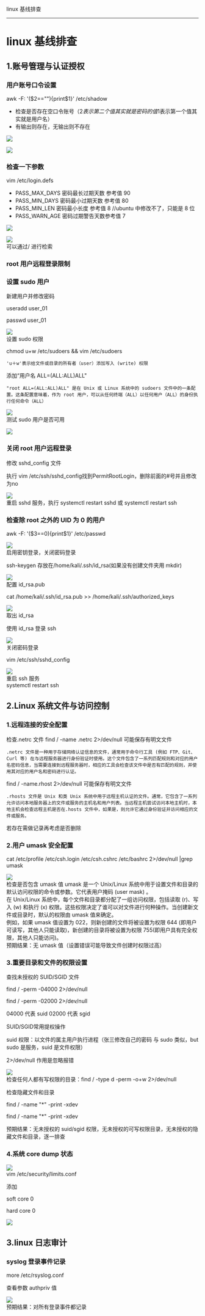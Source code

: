 
linux 基线排查

- - -

# linux 基线排查

## 1.账号管理与认证授权

### 用户账号口令设置

awk -F: '($2==""){print$1}' /etc/shadow

-   检查是否存在空口令账号（$2表示第二个值 其实就是密码的值$1表示第一个值其实就是用户名）
-   有输出则存在，无输出则不存在

[![](assets/1705540416-4d6ecf1ba8c3b9ebb1429c46b7953db8.png)](https://xzfile.aliyuncs.com/media/upload/picture/20240117113404-4336025a-b4e9-1.png)

[![](assets/1705540416-e9e5e9beac784a6f165f4ae3286487ae.png)](https://xzfile.aliyuncs.com/media/upload/picture/20240117113411-47af0034-b4e9-1.png)

### 检查一下参数

vim /etc/login.defs

-   PASS\_MAX\_DAYS 密码最长过期天数 参考值 90
-   PASS\_MIN\_DAYS 密码最小过期天数 参考值 80
-   PASS\_MIN\_LEN 密码最小长度 参考值 8 //ubuntu 中修改不了，只能是 8 位
-   PASS\_WARN\_AGE 密码过期警告天数参考值 7

[![](assets/1705540416-537c3ad6f2db4dc7e6c6cf38910ba2a9.png)](https://xzfile.aliyuncs.com/media/upload/picture/20240117113426-50a3cf58-b4e9-1.png)

[![](assets/1705540416-d66f151a4addcd85d08ab398013765a9.png)](https://xzfile.aliyuncs.com/media/upload/picture/20240117113438-57934b9a-b4e9-1.png)  
可以通过/ 进行检索

### root 用户远程登录限制

### 设置 sudo 用户

新建用户并修改密码

useradd user\_01

passwd user\_01

[![](assets/1705540416-315082e45372c5e8fea935e379f8b3aa.png)](https://xzfile.aliyuncs.com/media/upload/picture/20240117113507-68f5ef78-b4e9-1.png)  
设置 sudo 权限

chmod u+w /etc/sudoers && vim /etc/sudoers

```plain
'u＋w'表示给文件或目录的所有者（user）添加写入 (write) 权限
```

添加“用户名 ALL=(ALL:ALL)ALL"

```plain
"root ALL=(ALL:ALL)ALL" 是在 Unix 或 Linux 系统中的 sudoers 文件中的一条配置。这条配置意味着，作为 root 用户，可以从任何终端（ALL）以任何用户（ALL）的身份执行任何命令（ALL）
```

[![](assets/1705540416-0b011f5b998698413eb4d771f909d8fc.png)](https://xzfile.aliyuncs.com/media/upload/picture/20240117113606-8c40914a-b4e9-1.png)  
测试 sudo 用户是否可用

[![](assets/1705540416-c8fab3b40a0b9f3508e017c71e09df1c.png)](https://xzfile.aliyuncs.com/media/upload/picture/20240117113619-93e24a10-b4e9-1.png)

### 关闭 root 用户远程登录

修改 sshd\_config 文件

执行 vim /etc/ssh/sshd\_config找到PermitRootLogin，删除前面的#号并且修改为no

[![](assets/1705540416-db454c06d6046bab95d35d2836f5bcb7.png)](https://xzfile.aliyuncs.com/media/upload/picture/20240117113633-9c1bf46a-b4e9-1.png)  
重启 sshd 服务，执行 systemctl restart sshd 或 systemctl restart ssh

### 检查除 root 之外的 UID 为 0 的用户

awk -F: '($3==0){print$1}' /etc/passwd

[![](assets/1705540416-e7ecc1c047076256c571351d0d71a200.png)](https://xzfile.aliyuncs.com/media/upload/picture/20240117113647-a44429b4-b4e9-1.png)  
启用密钥登录，关闭密码登录

ssh-keygen 存放在/home/kali/.ssh/id\_rsa(如果没有创建文件夹用 mkdir)

[![](assets/1705540416-7b6c9d8b0d7dc3e919ea8ca979c1797e.png)](https://xzfile.aliyuncs.com/media/upload/picture/20240117113701-ad186140-b4e9-1.png)  
配置 id\_rsa.pub

cat /home/kali/.ssh/id\_rsa.pub >> /home/kali/.ssh/authorized\_keys

[![](assets/1705540416-76768331653348e547e16c46074f2e37.png)](https://xzfile.aliyuncs.com/media/upload/picture/20240117113712-b369a5ea-b4e9-1.png)  
取出 id\_rsa

使用 id\_rsa 登录 ssh

[![](assets/1705540416-9973b67535cd95598d29a0790f0a7b41.png)](https://xzfile.aliyuncs.com/media/upload/picture/20240117113724-bab03bc0-b4e9-1.png)  
关闭密码登录

vim /etc/ssh/sshd\_config

[![](assets/1705540416-2fed43b51fe80a96c5d63d5e3278a877.png)](https://xzfile.aliyuncs.com/media/upload/picture/20240117113736-c19a7e32-b4e9-1.png)  
重启 ssh 服务  
systemctl restart ssh

## 2.Linux 系统文件与访问控制

### 1.远程连接的安全配置

检查.netrc 文件 find / -name .netrc 2>/dev/null 可能保存有明文文件

```plain
.netrc 文件是一种用于存储网络认证信息的文件，通常用于命令行工具 (例如 FTP、Git、Curl 等) 在与远程服务器进行身份验证时使用。这个文件包含了一系列匹配规则和对应的用户名密码信息，当需要连接到远程服务器时，相应的工具会检查该文件中是否有匹配的规则，并使用其对应的用户名和密码进行认证。
```

find / -name.rhost 2>/dev/null 可能保存有明文文件

```plain
.rhosts 文件是 Unix 和类 Unix 系统中用于远程主机认证的文件。通常，它包含了一系列允许访问本地服务器上的文件或服务的主机名和用户列表。当远程主机尝试访问本地主机时，本地主机会检查远程主机是否在.hosts 文件中，如果是，则允许它通过身份验证并访问相应的文件或服务。
```

若存在需做记录再考虑是否删除

### 2.用户 umask 安全配置

cat /etc/profile /etc/csh.login /etc/csh.cshrc /etc/bashrc 2>/dev/null |grep umask

[![](assets/1705540416-c76f408651093d3a9f8d5c7bc361a83c.png)](https://xzfile.aliyuncs.com/media/upload/picture/20240117114056-391b9414-b4ea-1.png)  
检查是否包含 umask 值 umask 是一个 Unix/Linux 系统中用于设置文件和目录的默认访问权限的命令或参数。它代表用户掩码 (user mask) 。  
在 Unix/Linux 系统中，每个文件和目录都分配了一组访问权限，包括读取 (r)、写入 (w) 和执行 (x) 权限。这些权限决定了谁可以对文件进行何种操作。当创建新文件或目录时，默认的权限由 umask 值来确定。  
例如，如果 umask 值设置为 022，则新创建的文件将被设置为权限 644 (即用户可读写，其他人只能读取)，新创建的目录将被设置为权限 755(即用户具有完全权限，其他人只能访问)。  
预期结果：无 umask 值（设置错误可能导致文件创建时权限过高）

### 3.重要目录和文件的权限设置

查找未授权的 SUID/SGID 文件

find / -perm -04000 2>/dev/null

find / -perm -02000 2>/dev/null

04000 代表 suid 02000 代表 sgid

SUID/SGID常用提权操作

suid 权限：以文件的属主用户执行进程（张三修改自己的密码 与 sudo 类似，but sudo 是服务，suid 是文件权限）

2>/dev/null 作用是忽略报错

[![](assets/1705540416-2c35cf9b7b58087312e34c38f29aea54.png)](https://xzfile.aliyuncs.com/media/upload/picture/20240117114137-516d33ba-b4ea-1.png)  
检查任何人都有写权限的目录：find / -type d -perm -o+w 2>/dev/null

检查隐藏文件和目录

find / -name "\*" -print -xdev

find / -name "\*" -print -xdev

预期结果：无未授权的 suid/sgid 权限，无未授权的可写权限目录，无未授权的隐藏文件和目录，逐一排查

### 4.系统 core dump 状态

[![](assets/1705540416-a0819ee82be27dd415edfe3287e0ffb5.png)](https://xzfile.aliyuncs.com/media/upload/picture/20240117114154-5b7456c2-b4ea-1.png)  
vim /etc/security/limits.conf

添加

soft core 0

hard core 0

[![](assets/1705540416-0da00ea9dc427cf5ae89eb58b6931d9b.png)](https://xzfile.aliyuncs.com/media/upload/picture/20240117114208-6384c234-b4ea-1.png)

## 3.linux 日志审计

### syslog 登录事件记录

more /etc/rsyslog.conf

查看参数 authpriv 值

[![](assets/1705540416-e2cfcd997b4e1537d675ed2d5d41ceda.png)](https://xzfile.aliyuncs.com/media/upload/picture/20240117114325-91fd07ac-b4ea-1.png)  
预期结果：对所有登录事件都记录
